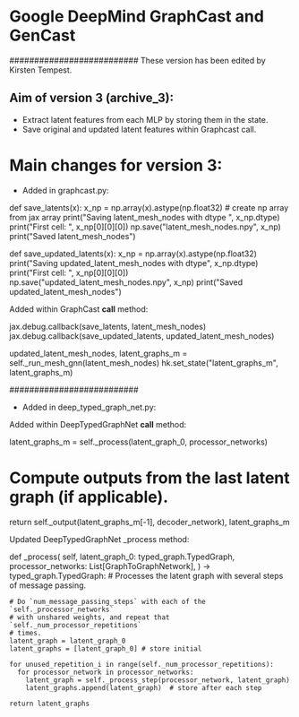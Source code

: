 # Google DeepMind GraphCast and GenCast

##########################
These version has been edited by Kirsten Tempest.

## Aim of version 3 (archive_3): ##
- Extract latent features from each MLP by storing them in the state. 
- Save original and updated latent features within Graphcast call. 

# Main changes for version 3: 

- Added in graphcast.py:

def save_latents(x):
    x_np = np.array(x).astype(np.float32)  # create np array from jax array 
    print("Saving latent_mesh_nodes with dtype ", x_np.dtype)
    print("First cell: ", x_np[0][0][0])
    np.save("latent_mesh_nodes.npy", x_np)
    print("Saved latent_mesh_nodes")

def save_updated_latents(x):
    x_np = np.array(x).astype(np.float32)
    print("Saving updated_latent_mesh_nodes with dtype", x_np.dtype)
    print("First cell: ", x_np[0][0][0])
    np.save("updated_latent_mesh_nodes.npy", x_np)
    print("Saved updated_latent_mesh_nodes")
    
 Added within GraphCast __call__ method: 
   
 jax.debug.callback(save_latents, latent_mesh_nodes)
 jax.debug.callback(save_updated_latents, updated_latent_mesh_nodes)
   
 updated_latent_mesh_nodes, latent_graphs_m = self._run_mesh_gnn(latent_mesh_nodes)
 hk.set_state("latent_graphs_m", latent_graphs_m)

##########################

 - Added in deep_typed_graph_net.py: 
 
 Added within DeepTypedGraphNet __call__ method: 
 
 latent_graphs_m = self._process(latent_graph_0, processor_networks)

 # Compute outputs from the last latent graph (if applicable).
 return self._output(latent_graphs_m[-1], decoder_network), latent_graphs_m
 
Updated DeepTypedGraphNet _process method:

  def _process(
      self,
      latent_graph_0: typed_graph.TypedGraph,
      processor_networks: List[GraphToGraphNetwork],
  ) -> typed_graph.TypedGraph:
    # Processes the latent graph with several steps of message passing.

    # Do `num_message_passing_steps` with each of the `self._processor_networks`
    # with unshared weights, and repeat that `self._num_processor_repetitions`
    # times.
    latent_graph = latent_graph_0
    latent_graphs = [latent_graph_0] # store initial

    for unused_repetition_i in range(self._num_processor_repetitions):
      for processor_network in processor_networks:
        latent_graph = self._process_step(processor_network, latent_graph)
        latent_graphs.append(latent_graph)  # store after each step

    return latent_graphs
